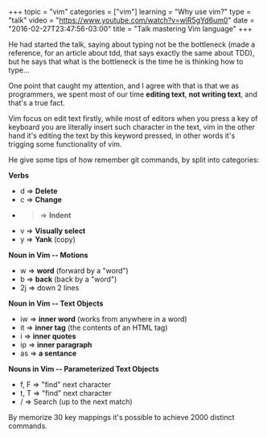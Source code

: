 +++
topic = "vim"
categories = ["vim"]
learning = "Why use vim?"
type = "talk"
video = "https://www.youtube.com/watch?v=wlR5gYd6um0"
date = "2016-02-27T23:47:56-03:00"
title = "Talk mastering Vim language"
+++

He had started the talk, saying about typing not be the bottleneck (made a reference, for an article about tdd, that says exactly the same about TDD), but he says that what is the bottleneck is the time he is thinking how to type...

One point that caught my attention, and I agree with that is that we as programmers, we spent most of our time **editing text**, **not writing text**, and that's a true fact.

Vim focus on edit text firstly, while most of editors when you press a key of keyboard you are literally insert such character in the text, vim in the other hand it's editing the text by this keyword pressed, in other words it's trigging some functionality of vim.

He give some tips of how remember git commands, by split into categories:

**Verbs**

- d => **Delete**
- c => **Change**
- > => **Indent**
- v => **Visually select**
- y => **Yank** (copy)

**Noun in Vim -- Motions**

- w => **word** (forward by a "word")
- b => **back** (back by a "word")
- 2j => down 2 lines

**Noun in Vim -- Text Objects**

- iw => **inner word** (works from anywhere in a word)
- it => **inner tag** (the contents of an HTML tag)
- i => **inner quotes**
- ip => **inner paragraph**
- as => **a sentance**

**Nouns in Vim -- Parameterized Text Objects**

- f, F => "find" next character
- t, T => "find" next character
- / => Search (up to the next match)

By memorize 30 key mappings it's possible to achieve 2000 distinct commands.
